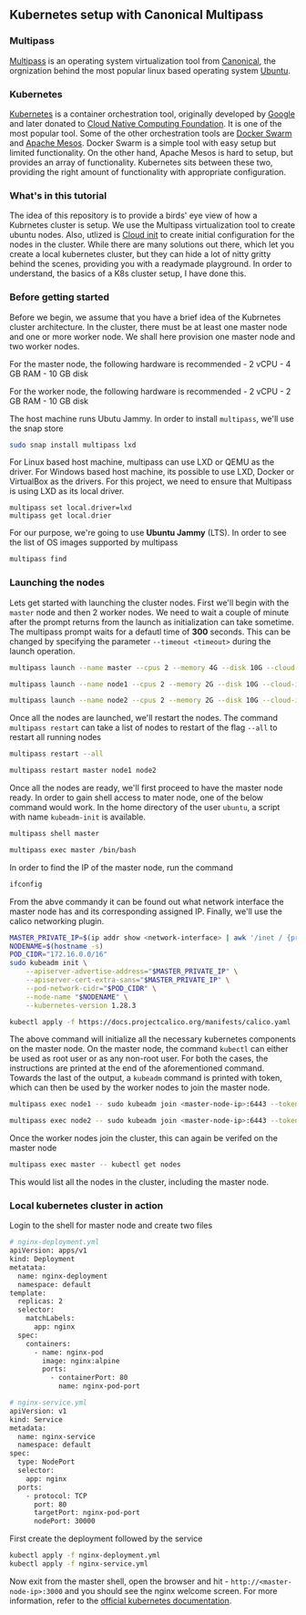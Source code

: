 ## Kubernetes setup with Canonical Multipass

### Multipass

[Multipass](https://multipass.run/) is an operating system virtualization tool from [Canonical](https://canonical.com/), the orgnization behind the most popular linux based operating system [Ubuntu](https://ubuntu.com/). 

### Kubernetes

[Kubernetes](https://kubrnetes.io/) is a container orchestration tool, originally developed by [Google](https://www.google.com) and later donated to [Cloud Native Computing Foundation](ihttps://www.cncf.io/). It is one of the most popular tool. Some of the other orchestration tools are [Docker Swarm](https://docs.docker.com/engine/swarm/) and [Apache Mesos](https://mesos.apache.org/). Docker Swarm is a simple tool with easy setup but limited functionality. On the other hand, Apache Mesos is hard to setup, but provides an array of functionality. Kubernetes sits between these two, providing the right amount of functionality with appropriate configuration.

### What's in this tutorial

The idea of this repository is to provide a birds' eye view of how a Kubrnetes cluster is setup. We use the Multipass virtualization tool to create ubuntu nodes. Also, utlized is [Cloud init](https://cloud-init.io/) to create initial configuration for the nodes in the cluster. While there are many solutions out there, which let you create a local kubernetes cluster, but they can hide a lot of nitty gritty behind the scenes, providing you with a readymade playground. In order to understand, the basics of a K8s cluster setup, I have done this.

### Before getting started

Before we begin, we assume that you have a brief idea of the Kubrnetes cluster architecture. In the cluster, there must be at least one master node and one or more worker node. We shall here provision one master node and two worker nodes.

For the master node, the following hardware is recommended
    - 2 vCPU
    - 4 GB RAM
    - 10 GB disk

For the worker node, the following hardware is recommended
    - 2 vCPU
    - 2 GB RAM
    - 10 GB disk

The host machine runs Ubutu Jammy. In order to install `multipass`, we'll use the snap store

```bash
sudo snap install multipass lxd
```

For Linux based host machine, multipass can use LXD or QEMU as the driver. For Windows based host machine, its possible to use LXD, Docker or VirtualBox as the drivers. For this project, we need to ensure that Multipass is using LXD as its local driver.

```
multipass set local.driver=lxd
multipass get local.drier
```

For our purpose, we're going to use __Ubuntu Jammy__ (LTS). In order to see the list of OS images supported by multipass

```bash
multipass find
```

### Launching the nodes

Lets get started with launching the cluster nodes. First we'll begin with the `master` node and then 2 worker nodes. We need to wait a couple of minute after the prompt returns from the launch as initialization can take sometime. The multipass prompt waits for a defautl time of __300__ seconds. This can be changed by specifying the parameter `--timeout <timeout>` during the launch operation.

```bash
multipass launch --name master --cpus 2 --memory 4G --disk 10G --cloud-init cloud-init.yml jammy

multipass launch --name node1 --cpus 2 --memory 2G --disk 10G --cloud-init cloud-init.yml  jammy

multipass launch --name node2 --cpus 2 --memory 2G --disk 10G --cloud-init cloud-init.yml  jammy
```

Once all the nodes are launched, we'll restart the nodes. The command `multipass restart` can take a list of nodes to restart of the flag `--all` to restart all running nodes

```bash
multipass restart --all

multipass restart master node1 node2

```

Once all the nodes are ready, we'll first proceed to have the master node ready. In order to gain shell access to mater node, one of the below command would work. In the home directory of the user `ubuntu`, a script with name `kubeadm-init` is available.

```bash
multipass shell master

multipass exec master /bin/bash
```

In order to find the IP of the master node, run the command

```bash
ifconfig
```

From the abve commandy it can be found out what network interface the master node has and its corresponding assigned IP. Finally, we'll use the calico networking plugin.

```bash
MASTER_PRIVATE_IP=$(ip addr show <network-interface> | awk '/inet / {print $2}' | cut -d/ -f1)
NODENAME=$(hostname -s)
POD_CIDR="172.16.0.0/16"
sudo kubeadm init \
    --apiserver-advertise-address="$MASTER_PRIVATE_IP" \
    --apiserver-cert-extra-sans="$MASTER_PRIVATE_IP" \
    --pod-network-cidr="$POD_CIDR" \
    --node-name "$NODENAME" \
    --kubernetes-version 1.28.3

kubectl apply -f https://docs.projectcalico.org/manifests/calico.yaml
```

The above command will initialize all the necessary kubernetes components on the master node. On the master node, the command `kubectl` can either be used as root user or as any non-root user. For both the cases, the instructions are printed at the end of the aforementioned command. Towards the last of the output, a `kubeadm` command is printed with token, which can then be used by the worker nodes to join the master node.

```bash
multipass exec node1 -- sudo kubeadm join <master-node-ip>:6443 --token <token> --discovery-token-ca-cert-hash sha256:<sha256-token>

multipass exec node2 -- sudo kubeadm join <master-node-ip>:6443 --token <token> --discovery-token-ca-cert-hash sha256:<sha256-token>
```

Once the worker nodes join the cluster, this can again be verifed on the master node

```bash
multipass exec master -- kubectl get nodes
```

This would list all the nodes in the cluster, including the master node.

### Local kubernetes cluster in action

Login to the shell for master node and create two files

```bash
# nginx-deployment.yml
apiVersion: apps/v1
kind: Deployment
metatata:
  name: nginx-deployment
  namespace: default
template:
  replicas: 2
  selector:
    matchLabels:
      app: nginx
  spec:
    containers:
      - name: nginx-pod
        image: nginx:alpine
        ports:
          - containerPort: 80
            name: nginx-pod-port
```

```bash
# nginx-service.yml
apiVersion: v1
kind: Service
metadata:
  name: nginx-service
  namespace: default
spec:
  type: NodePort
  selector:
    app: nginx
  ports:
    - protocol: TCP
      port: 80
      targetPort: nginx-pod-port
      nodePort: 30000
```

First create the deployment followed by the service

```bash
kubectl apply -f nginx-deployment.yml
kubectl apply -f nginx-service.yml
```

Now exit from the master shell, open the browser and hit - `http://<master-node-ip>:3000` and you should see the nginx welcome screen. For more information, refer to the [official kubernetes documentation](https://kubernetes.io/docs/home).
